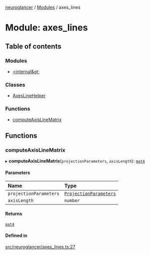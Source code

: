 [neuroglancer](../README.md) / [Modules](../modules.md) / axes\_lines

# Module: axes\_lines

## Table of contents

### Modules

- [&lt;internal\&gt;](axes_lines._internal_.md)

### Classes

- [AxesLineHelper](../classes/axes_lines.AxesLineHelper.md)

### Functions

- [computeAxisLineMatrix](axes_lines.md#computeaxislinematrix)

## Functions

### computeAxisLineMatrix

▸ **computeAxisLineMatrix**(`projectionParameters`, `axisLength`): [`mat4`](../classes/axes_lines._internal_.mat4.md)

#### Parameters

| Name | Type |
| :------ | :------ |
| `projectionParameters` | [`ProjectionParameters`](../classes/projection_parameters.ProjectionParameters.md) |
| `axisLength` | `number` |

#### Returns

[`mat4`](../classes/axes_lines._internal_.mat4.md)

#### Defined in

[src/neuroglancer/axes_lines.ts:27](https://github.com/ActiveBrainAtlas2/neuroglancer/blob/540617bc/src/neuroglancer/axes_lines.ts#L27)
